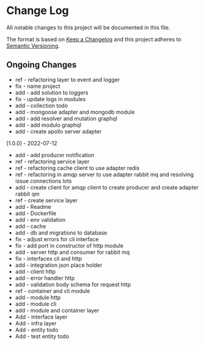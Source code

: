 # Change Log

All notable changes to this project will be documented in this file.

The format is based on [Keep a Changelog](http://keepachangelog.com/)
and this project adheres to [Semantic Versioning](http://semver.org/).

## Ongoing Changes

- ref - refactoring layer to event and logger
- fix - name project
- add - add solution to loggers
- fix - update logs in modules
- add - collection todo
- add - mongoose adapter and mongodb module
- add - add resolver and mutation graphql
- add - add modulo graphql
- add - create apollo server adapter

[1.0.0] - 2022-07-12

- add - add producer notification
- ref - refactoring service layer
- ref - refactoring cache client to use adapter redis
- ref - refactoring in amqp server to use adapter rabbit mq and resolving issue connections lots
- add - create client for amqp client to create producer and create adapter rabbit qm
- ref - create service layer
- add - Readme
- add - Dockerfile
- add - env validation
- add - cache
- add - db and migrations to database
- fix - adjust errors for cli interface
- fix - add port in constructor of http module
- add - server http and consumer for rabbit mq
- fix - interfaces cli and http
- add - integration json place holder
- add - client http
- add - error handler http
- add - validation body schema for request http
- ref - container and cli module
- add - module http
- add - module cli
- add - module and container layer
- Add - interface layer
- Add - infra layer
- Add - entity todo
- Add - test entity todo
